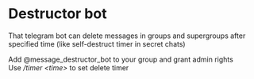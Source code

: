 <h1>Destructor bot</h1>

That telegram bot can delete messages in groups and supergroups after specified time (like self-destruct timer in secret chats)

Add @message_destructor_bot to your group and grant admin rights<br>
Use _/timer \<time\>_ to set delete timer